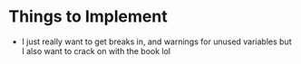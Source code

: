 # Things to Implement
* I just really want to get breaks in, and warnings for unused variables but I also want to crack on with the book lol